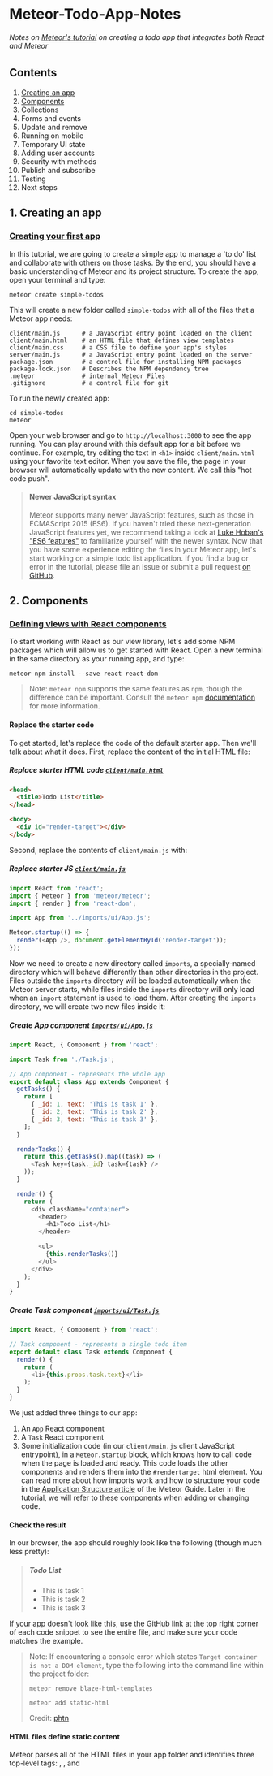 # Meteor-Todo-App-Notes
###### Notes on [Meteor's tutorial](https://www.meteor.com/tutorials/react/creating-an-app) on creating a todo app that integrates both React and Meteor

## Contents
1. [Creating an app](https://github.com/ppak10/Meteor-Todo-App-Notes/blob/2-components/README.md#1-creating-an-app)
2. [Components](https://github.com/ppak10/Meteor-Todo-App-Notes/blob/2-components/README.md#2-components)
3. Collections
4. Forms and events
5. Update and remove
6. Running on mobile
7. Temporary UI state
8. Adding user accounts
9. Security with methods
10. Publish and subscribe
11. Testing
12. Next steps

## 1. Creating an app
### [Creating your first app](https://www.meteor.com/tutorials/react/creating-an-app)
In this tutorial, we are going to create a simple app to manage a 'to do' list and collaborate with others on those tasks. By the end, you should have a basic understanding of Meteor and its project structure.
To create the app, open your terminal and type:
```
meteor create simple-todos
```
This will create a new folder called ```simple-todos``` with all of the files that a Meteor app needs:
```
client/main.js      # a JavaScript entry point loaded on the client
client/main.html    # an HTML file that defines view templates
client/main.css     # a CSS file to define your app's styles
server/main.js      # a JavaScript entry point loaded on the server
package.json        # a control file for installing NPM packages
package-lock.json   # Describes the NPM dependency tree
.meteor             # internal Meteor Files
.gitignore          # a control file for git
```
To run the newly created app:
```
cd simple-todos
meteor
```
Open your web browser and go to ```http://localhost:3000``` to see the app running.
You can play around with this default app for a bit before we continue. For example, try editing the text in ```<h1>``` inside ```client/main.html``` using your favorite text editor. When you save the file, the page in your browser will automatically update with the new content. We call this "hot code push".
>#### Newer JavaScript syntax
>Meteor supports many newer JavaScript features, such as those in ECMAScript 2015 (ES6). If you haven't tried these next-generation JavaScript features yet, we recommend taking a look at [Luke Hoban's "ES6 features"](https://github.com/lukehoban/es6features#readme) to familiarize yourself with the newer syntax.
Now that you have some experience editing the files in your Meteor app, let's start working on a simple todo list application. If you find a bug or error in the tutorial, please file an issue or submit a pull request [on GitHub](https://github.com/meteor/tutorials).

## 2. Components
### [Defining views with React components](https://www.meteor.com/tutorials/react/creating-an-app)
To start working with React as our view library, let's add some NPM packages which will allow us to get started with React.
Open a new terminal in the same directory as your running app, and type:
```
meteor npm install --save react react-dom
```
>Note: ```meteor npm``` supports the same features as ```npm```, though the difference can be important. Consult the ```meteor npm``` [documentation](https://docs.meteor.com/commandline.html#meteornpm) for more information.
#### Replace the starter code
To get started, let's replace the code of the default starter app. Then we'll talk about what it does.
First, replace the content of the initial HTML file:
##### Replace starter HTML code [```client/main.html```](https://github.com/ppak10/Meteor-Todo-App-Notes/blob/2-components/simple-todos/client/main.html)
```html
<head>
  <title>Todo List</title>
</head>

<body>
  <div id="render-target"></div>
</body>
```
Second, replace the contents of ```client/main.js``` with:
##### Replace starter JS [```client/main.js```](https://github.com/ppak10/Meteor-Todo-App-Notes/blob/2-components/simple-todos/client/main.js)
```javascript
import React from 'react';
import { Meteor } from 'meteor/meteor';
import { render } from 'react-dom';

import App from '../imports/ui/App.js';

Meteor.startup(() => {
  render(<App />, document.getElementById('render-target'));
});
```
Now we need to create a new directory called ```imports```, a specially-named directory which will behave differently than other directories in the project. Files outside the ```imports``` directory will be loaded automatically when the Meteor server starts, while files inside the ```imports``` directory will only load when an ```import``` statement is used to load them.
After creating the ```imports``` directory, we will create two new files inside it:
##### Create App component [```imports/ui/App.js```](https://github.com/ppak10/Meteor-Todo-App-Notes/blob/2-components/simple-todos/imports/ui/App.js)
```javascript
import React, { Component } from 'react';

import Task from './Task.js';

// App component - represents the whole app
export default class App extends Component {
  getTasks() {
    return [
      { _id: 1, text: 'This is task 1' },
      { _id: 2, text: 'This is task 2' },
      { _id: 3, text: 'This is task 3' },
    ];
  }

  renderTasks() {
    return this.getTasks().map((task) => (
      <Task key={task._id} task={task} />
    ));
  }

  render() {
    return (
      <div className="container">
        <header>
          <h1>Todo List</h1>
        </header>

        <ul>
          {this.renderTasks()}
        </ul>
      </div>
    );
  }
}
```
##### Create Task component [```imports/ui/Task.js```](https://github.com/ppak10/Meteor-Todo-App-Notes/blob/2-components/simple-todos/imports/ui/Task.js)
```javascript
import React, { Component } from 'react';

// Task component - represents a single todo item
export default class Task extends Component {
  render() {
    return (
      <li>{this.props.task.text}</li>
    );
  }
}
```
We just added three things to our app:
1. An ```App``` React component
2. A ```Task``` React component
3. Some initialization code (in our ```client/main.js``` client JavaScript entrypoint), in a ```Meteor.startup``` block, which knows how to call code when the page is loaded and ready. This code loads the other components and renders them into the ```#rendertarget``` html element.
You can read more about how imports work and how to structure your code in the [Application Structure article](https://guide.meteor.com/structure.html) of the Meteor Guide.
Later in the tutorial, we will refer to these components when adding or changing code.
#### Check the result
In our browser, the app should roughly look like the following
(though much less pretty):
>##### Todo List
>* This is task 1
>* This is task 2
>* This is task 3

If your app doesn't look like this, use the GitHub link at the top right corner of each code snippet to see the entire file, and make sure your code matches the example.
> Note: If encountering a console error which states ```Target container is not a DOM element```, type the following into the command line within the project folder:
>```
>meteor remove blaze-html-templates
>```
>```
>meteor add static-html
>```
> Credit: [phtn](https://github.com/meteor/meteor/issues/5580#issuecomment-231173103)
#### HTML files define static content
Meteor parses all of the HTML files in your app folder and identifies three top-level tags: <head>, <body>, and <template>.
Everything inside any <head> tags is added to the ```head``` section of the HTML sent to the client, and everything inside <body> tags is added to the ```body``` section, just like in a regular HTML file.
Everything inside <template> tags is compiled into Meteor templates, which can be included inside HTML with ```{{> templateName}}``` or referenced in your JavaScript with ```Template.templateName```. In this tutorial, we won't be using this feature of Meteor because we will be defining all of our view components with React.
#### Define view components with React
In React, view components are subclasses of ```React.Component``` (which we import with ```import { Component } from 'react';```). Your component can have any methods you like, but there are several methods such as ```render``` that have special functions. Components can also receive data from their parents through attributes called ```props```. We'll go over some of the more common features of React in this tutorial; you can also check out [Facebook's React tutorial](https://reactjs.org/tutorial/tutorial.html).
#### Return markup from the render method with JSX
The most important method in every React component is ```render()```, which is called by React to get a description of the HTML that this component should display. The HTML content is written using a JavaScript extension called JSX, which kind of looks like writing HTML inside your JavaScript. You can see some obvious differences already: in JSX, you use the ```className``` attribute instead of ```class```. An important thing to know about JSX is that it isn't a templating language like Spacebars or Angular - it actually compiles directly to regular JavaScript. Read more about JSX [in the React docs](https://reactjs.org/docs/jsx-in-depth.html).
JSX is supported by the ```ecmascript``` Atmosphere package, which is included in all new Meteor apps by default.
##### Add CSS [```client/main.css```](https://github.com/ppak10/Meteor-Todo-App-Notes/blob/2-components/simple-todos/client/main.css)
```css
/* CSS declarations go here */
body {
  font-family: sans-serif;
  background-color: #315481;
  background-image: linear-gradient(to bottom, #315481, #918e82 100%);
  background-attachment: fixed;

  position: absolute;
  top: 0;
  bottom: 0;
  left: 0;
  right: 0;

  padding: 0;
  margin: 0;

  font-size: 14px;
}

.container {
  max-width: 600px;
  margin: 0 auto;
  min-height: 100%;
  background: white;
}

header {
  background: #d2edf4;
  background-image: linear-gradient(to bottom, #d0edf5, #e1e5f0 100%);
  padding: 20px 15px 15px 15px;
  position: relative;
}

#login-buttons {
  display: block;
}

h1 {
  font-size: 1.5em;
  margin: 0;
  margin-bottom: 10px;
  display: inline-block;
  margin-right: 1em;
}

form {
  margin-top: 10px;
  margin-bottom: -10px;
  position: relative;
}

.new-task input {
  box-sizing: border-box;
  padding: 10px 0;
  background: transparent;
  border: none;
  width: 100%;
  padding-right: 80px;
  font-size: 1em;
}

.new-task input:focus{
  outline: 0;
}

ul {
  margin: 0;
  padding: 0;
  background: white;
}

.delete {
  float: right;
  font-weight: bold;
  background: none;
  font-size: 1em;
  border: none;
  position: relative;
}

li {
  position: relative;
  list-style: none;
  padding: 15px;
  border-bottom: #eee solid 1px;
}

li .text {
  margin-left: 10px;
}

li.checked {
  color: #888;
}

li.checked .text {
  text-decoration: line-through;
}

li.private {
  background: #eee;
  border-color: #ddd;
}

header .hide-completed {
  float: right;
}

.toggle-private {
  margin-left: 5px;
}

@media (max-width: 600px) {
  li {
    padding: 12px 15px;
  }

  .search {
    width: 150px;
    clear: both;
  }

  .new-task input {
    padding-bottom: 5px;
  }
}
```
Now that you've added the CSS, the app should look a lot nicer. Check in your browser to see that the new styles have loaded.

## 3. Collections
### [Storing tasks in a collection](https://www.meteor.com/tutorials/react/collections)
Collections are Meteor's way of storing persistent data. The special thing about collections in Meteor is that they can be accessed from both the server and the client, making it easy to write view logic without having to write a lot of server code. They also update themselves automatically, so a view component backed by a collection will automatically display the most up-to-date data.
You can read more about collections in the [Collections article](https://guide.meteor.com/collections.html) of the Meteor Guide.
Creating a new collection is as easy as calling ```MyCollection = new Mongo.Collection("my-collection");``` in your JavaScript. On the server, this sets up a MongoDB collection called ```my-collection```; on the client, this creates a cache connected to the server collection. We'll learn more about the client/server divide in step 12, but for now we can write our code with the assumption that the entire database is present on the client.
To create the collection, we define a new ```tasks``` module that creates a Mongo collection and exports it:
##### Create tasks collection ```imports/api/tasks.js```
```javascript
import { Mongo } from 'meteor/mongo';

export const Tasks = new Mongo.Collection('tasks');
```
Notice that we place this file in a new ```imports/api``` directory. This is a sensible place to store API-related files for the application. We will start by putting "collections" here and later we will add "publications" that read from them and "methods" that write to them. You can read more about how to structure your code in the [Application Structure article](https://guide.meteor.com/structure.html) of the Meteor Guide.
We need to import that module on the server (this creates the MongoDB collection and sets up the plumbing to get the data to the client):
##### Load tasks collection on the server ```server/main.js```
```javascript
import '../imports/api/tasks.js';
```
#### Using data from a collection inside a React component
To use data from a Meteor collection inside a React component, we can use an Atmosphere package react-meteor-data which allows us to create a "data container" to feed Meteor's reactive data into React's component hierarchy.
```
meteor add react-meteor-data
```
To use ```react-meteor-data```, we need to wrap our component in a container using the ```withTracker``` Higher Order Component:
##### Modify App component to get tasks from collection ```imports/App.js```
```javascript
import React, { Component } from 'react';
import { withTracker } from 'meteor/react-meteor-data';

import { Tasks } from '../api/tasks.js';

import Task from './Task.js';

// App component - represents the whole app
class App extends Component {
  renderTasks() {
    return this.props.tasks.map((task) => (
      <Task key={task._id} task={task} />
    ));
  }
...some lines skipped...
    );
  }
}

export default withTracker(() => {
  return {
    tasks: Tasks.find({}).fetch(),
  };
})(App);
```
The wrapped ```App``` component fetches tasks from the ```Tasks``` collection and supplies them to the underlying ```App``` component it wraps as the ```tasks``` prop. It does this in a reactive way, so that when the contents of the database change, the ```App``` re-renders, as we'll soon see!
When you make these changes to the code, you'll notice that the tasks that used to be in the todo list have disappeared. That's because our database is currently empty — we need to insert some tasks!
#### Inserting tasks from the server-side database console
Items inside collections are called documents. Let's use the server database console to insert some documents into our collection. In a new terminal tab, go to your app directory and type:
```
meteor mongo
```
This opens a console into your app's local development database. Into the prompt, type:
```
db.tasks.insert({ text: "Hello world!", createdAt: new Date() });
```
In your web browser, you will see the UI of your app immediately update to show the new task. You can see that we didn't have to write any code to connect the server-side database to our front-end code — it just happened automatically.
Insert a few more tasks from the database console with different text. In the next step, we'll see how to add functionality to our app's UI so that we can add tasks without using the database console.

## 4. Forms and events
### [Adding tasks with a form](https://www.meteor.com/tutorials/react/forms-and-events)
In this step, we'll add an input field for users to add tasks to the list.
First, let's add a form to our ```App``` component:
##### Add form for new tasks ```imports/ui/App.js```
```javascript
<div className="container">
  <header>
    <h1>Todo List</h1>

    <form className="new-task" onSubmit={this.handleSubmit.bind(this)} >
      <input
        type="text"
        ref="textInput"
        placeholder="Type to add new tasks"
      />
    </form>
  </header>

  <ul>
```
>Tip: You can add comments to your JSX code by wrapping them in ```{/* ... */}```
You can see that the ```form``` element has an ```onSubmit``` attribute that references a method on the component called ```handleSubmit```. In React, this is how you listen to browser events, like the submit event on the form. The ```input``` element has a ```ref``` property which will let us easily access this element later.
Let's add a ```handleSubmit``` method to our ```App``` component:
##### Add handleSubmit method to App component ```imports/ui/App.js```
```javascript
import React, { Component } from 'react';
import ReactDOM from 'react-dom';
import { withTracker } from 'meteor/react-meteor-data';

import { Tasks } from '../api/tasks.js';
...some lines skipped...

// App component - represents the whole app
class App extends Component {
  handleSubmit(event) {
    event.preventDefault();

    // Find the text field via the React ref
    const text = ReactDOM.findDOMNode(this.refs.textInput).value.trim();

    Tasks.insert({
      text,
      createdAt: new Date(), // current time
    });

    // Clear form
    ReactDOM.findDOMNode(this.refs.textInput).value = '';
  }

  renderTasks() {
    return this.props.tasks.map((task) => (
      <Task key={task._id} task={task} />
```
Now your app has a new input field. To add a task, just type into the input field and hit enter. If you open a new browser window and open the app again, you'll see that the list is automatically synchronized between all clients.
#### Listening for events in React
As you can see, in React you handle DOM events by directly referencing a method on the component. Inside the event handler, you can reference elements from the component by giving them a ```ref``` property and using ```ReactDOM.findDOMNode```. Read more about the different kinds of events React supports, and how the event system works, in the [React docs](https://reactjs.org/docs/events.html).
#### Inserting into a collection
Inside the event handler, we are adding a task to the ```tasks``` collection by calling ```Tasks.insert()```. We can assign any properties to the task object, such as the time created, since we don't ever have to define a schema for the collection.
Being able to insert anything into the database from the client isn't very secure, but it's okay for now. In step 10 we'll learn how we can make our app secure and restrict how data is inserted into the database.
#### Sorting our tasks
Currently, our code displays all new tasks at the bottom of the list. That's not very good for a task list, because we want to see the newest tasks first.
We can solve this by sorting the results using the ```createdAt``` field that is automatically added by our new code. Just add a sort option to the ```find``` call inside the data container wrapping the ```App``` component:
##### Update data container to sort tasks by time ```imports/ui/App.js```
```javascript
export default withTracker(() => {
  return {
    tasks: Tasks.find({}, { sort: { createdAt: -1 } }).fetch(),
  };
})(App);
```
Let's go back to the browser and make sure this worked: any new tasks that you add should appear at the top of the list, rather than at the bottom.
In the next step, we'll add some very important todo list features: checking off and deleting tasks.
